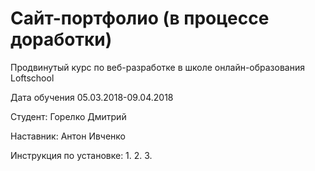 # Сайт-портфолио (в процессе доработки)

Продвинутый курс по веб-разработке в школе онлайн-образования Loftschool

Дата обучения 05.03.2018-09.04.2018

Студент: Горелко Дмитрий

Наставник: Антон Ивченко

Инструкция по установке:
1.
2.
3.
